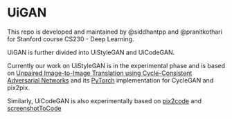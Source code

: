 # UiGAN

This repo is developed and maintained by @siddhantpp and @pranitkothari for Stanford course CS230 - Deep Learning.

UiGAN is further divided into UiStyleGAN and UiCodeGAN.

Currently our work on UiStyleGAN is in the experimental phase and  is based on [Unpaired Image-to-Image Translation using Cycle-Consistent Adversarial Networks](https://junyanz.github.io/CycleGAN/) and its [PyTorch](https://github.com/junyanz/pytorch-CycleGAN-and-pix2pix) implementation for CycleGAN and pix2pix.

Similarly, UiCodeGAN is also experimentally based on [pix2code](https://github.com/tonybeltramelli/pix2code) and [screenshotToCode](https://github.com/emilwallner/Screenshot-to-code/tree/master/floydhub)